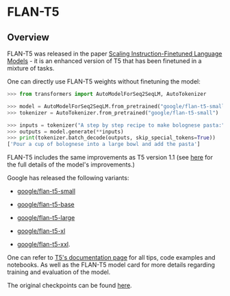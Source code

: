 <!--Copyright 2022 The HuggingFace Team. All rights reserved.

Licensed under the Apache License, Version 2.0 (the "License"); you may not use this file except in compliance with
the License. You may obtain a copy of the License at

http://www.apache.org/licenses/LICENSE-2.0

Unless required by applicable law or agreed to in writing, software distributed under the License is distributed on
an "AS IS" BASIS, WITHOUT WARRANTIES OR CONDITIONS OF ANY KIND, either express or implied. See the License for the
specific language governing permissions and limitations under the License.

⚠️ Note that this file is in Markdown but contain specific syntax for our doc-builder (similar to MDX) that may not be
rendered properly in your Markdown viewer.

-->

# FLAN-T5

## Overview

FLAN-T5 was released in the paper [Scaling Instruction-Finetuned Language Models](https://arxiv.org/pdf/2210.11416.pdf) - it is an enhanced version of T5 that has been finetuned in a mixture of tasks.

One can directly use FLAN-T5 weights without finetuning the model:

```python
>>> from transformers import AutoModelForSeq2SeqLM, AutoTokenizer

>>> model = AutoModelForSeq2SeqLM.from_pretrained("google/flan-t5-small")
>>> tokenizer = AutoTokenizer.from_pretrained("google/flan-t5-small")

>>> inputs = tokenizer("A step by step recipe to make bolognese pasta:", return_tensors="pt")
>>> outputs = model.generate(**inputs)
>>> print(tokenizer.batch_decode(outputs, skip_special_tokens=True))
['Pour a cup of bolognese into a large bowl and add the pasta']
```

FLAN-T5 includes the same improvements as T5 version 1.1 (see [here](https://huggingface.co/docs/transformers/model_doc/t5v1.1) for the full details of the model's improvements.)

Google has released the following variants:

- [google/flan-t5-small](https://huggingface.co/google/flan-t5-small)

- [google/flan-t5-base](https://huggingface.co/google/flan-t5-base)

- [google/flan-t5-large](https://huggingface.co/google/flan-t5-large)

- [google/flan-t5-xl](https://huggingface.co/google/flan-t5-xl)

- [google/flan-t5-xxl](https://huggingface.co/google/flan-t5-xxl).

One can refer to [T5's documentation page](t5) for all tips, code examples and notebooks. As well as the FLAN-T5 model card for more details regarding training and evaluation of the model.

The original checkpoints can be found [here](https://github.com/google-research/t5x/blob/main/docs/models.md#flan-t5-checkpoints).
